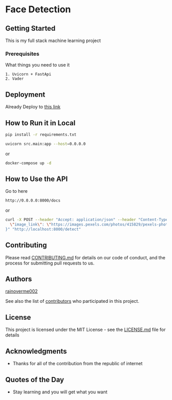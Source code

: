 # Face Detection

## Getting Started

This is my full stack machine learning project

### Prerequisites

What things you need to use it

```
1. Uvicorn + FastApi
2. Vader

```

## Deployment

Already Deploy to [this link](https://sonos-app.netlify.app)

## How to Run it in Local

```bash
pip install -r requirements.txt
```

```bash
uvicorn src.main:app --host=0.0.0.0
```

or

```bash
docker-compose up -d
```

## How to Use the API

Go to here

```bash
http://0.0.0.0:8000/docs
```

or

```bash
curl -X POST --header "Accept: application/json" --header "Content-Type: application/json" -d "{
  \"image_link\": \"https://images.pexels.com/photos/415829/pexels-photo-415829.jpeg?auto=compress&cs=tinysrgb&dpr=1&w=500\"
}" "http://localhost:8000/detect"
```

## Contributing

Please read [CONTRIBUTING.md](https://github.com/rainoverme002/sonos-project) for details on our code of conduct, and the process for submitting pull requests to us.

## Authors

[rainoverme002](https://github.com/rainoverme002)

See also the list of [contributors](https://github.com/rainoverme002/sonos-project) who participated in this project.

## License

This project is licensed under the MIT License - see the [LICENSE.md](LICENSE.md) file for details

## Acknowledgments

* Thanks for all of the contribution from the republic of internet

## Quotes of the Day

* Stay learning and you will get what you want
